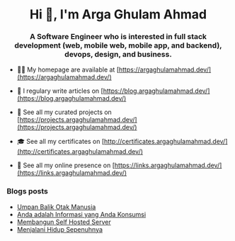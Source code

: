 <h1 align="center">Hi 👋, I'm Arga Ghulam Ahmad</h1>
<h3 align="center">A Software Engineer who is interested in full stack development (web, mobile web, mobile app, and backend), devops, design, and business.</h3>

- 👨‍💻 My homepage are available at [https://argaghulamahmad.dev/](https://argaghulamahmad.dev/)

- 📝 I regulary write articles on [https://blog.argaghulamahmad.dev/](https://blog.argaghulamahmad.dev/)

- 🚧 See all my curated projects on [https://projects.argaghulamahmad.dev/](https://projects.argaghulamahmad.dev/)

- 🎓 See all my certificates on [http://certificates.argaghulamahmad.dev/](http://certificates.argaghulamahmad.dev/)

- 🔗 See all my online presence on [https://links.argaghulamahmad.dev/](https://links.argaghulamahmad.dev/)

### Blogs posts
<!-- BLOG-POST-LIST:START -->
- [Umpan Balik Otak Manusia](https://blog.argaghulamahmad.dev/2021/11/07/umpan-balik-otak-manusia/)
- [Anda adalah Informasi yang Anda Konsumsi](https://blog.argaghulamahmad.dev/2021/11/07/aktif-mengonsumsi-informasi/)
- [Membangun Self Hosted Server](https://blog.argaghulamahmad.dev/2021/11/07/membangun-server-sendiri/)
- [Menjalani Hidup Sepenuhnya](https://blog.argaghulamahmad.dev/2021/11/06/belajar-bagaimana-menjalani-hidup-sepenuhnya/)
<!-- BLOG-POST-LIST:END -->
